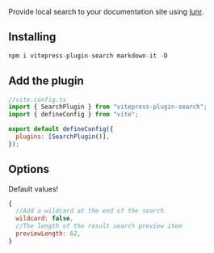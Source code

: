 Provide local search to your documentation site using [lunr](https://lunrjs.com/).

## Installing

```js
npm i vitepress-plugin-search markdown-it -D
```

## Add the plugin

```js
//vite.config.ts
import { SearchPlugin } from "vitepress-plugin-search";
import { defineConfig } from "vite";

export default defineConfig({
  plugins: [SearchPlugin()],
});
```

## Options

Default values!

```js
{
  //Add a wildcard at the end of the search
  wildcard: false,
  //The length of the result search preview item
  previewLength: 62,
}
```
